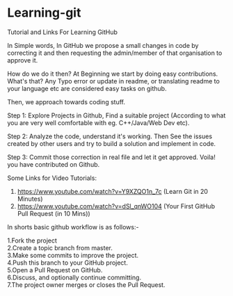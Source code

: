 # Learning-git
Tutorial and Links For Learning GitHub

In Simple words,
In GitHub we propose a small changes in code by correcting it and then requesting the admin/member of that organisation to approve it. 

How do we do it then?
At Beginning we start by doing easy contributions. What's that?
Any Typo error or update in readme, or translating readme to your language etc are considered easy tasks on github.

Then, we approach towards coding stuff.

Step 1: Explore Projects in Github, Find a suitable project (According to what you are very well comfortable with eg. C++/Java/Web Dev etc).

Step 2: Analyze the code, understand it's working. Then See the issues created by other users and try to build a solution and implement in code.

Step 3: Commit those correction in real file and let it get approved. Voila! you have contributed on Github.

Some Links for Video Tutorials:

1. https://www.youtube.com/watch?v=Y9XZQO1n_7c (Learn Git in 20 Minutes)
2. https://www.youtube.com/watch?v=dSl_qnWO104 (Your First GitHub Pull Request (in 10 Mins))

In shorts basic github workflow is as follows:-  
  
1.Fork the project  
2.Create a topic branch from master.  
3.Make some commits to improve the project.  
4.Push this branch to your GitHub project.  
5.Open a Pull Request on GitHub.  
6.Discuss, and optionally continue committing.  
7.The project owner merges or closes the Pull Request.  
